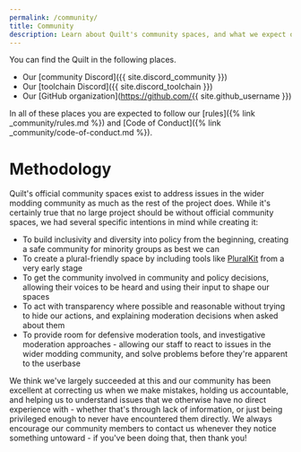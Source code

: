 ```yaml
---
permalink: /community/
title: Community
description: Learn about Quilt's community spaces, and what we expect of our users.
---
```


You can find the Quilt in the following places.

- Our [community Discord]({{ site.discord_community }})
- Our [toolchain Discord]({{ site.discord_toolchain }})
- Our [GitHub organization](https://github.com/{{ site.github_username }})

In all of these places you are expected to follow our [rules]({% link _community/rules.md %})
and [Code of Conduct]({% link _community/code-of-conduct.md %}).

# Methodology

Quilt's official community spaces exist to address issues in the wider modding community as much as the rest of the 
project does. While it's certainly true that no large project should be without official community spaces, we had 
several specific intentions in mind while creating it:

* To build inclusivity and diversity into policy from the beginning, creating a safe community for minority groups as
  best we can
* To create a plural-friendly space by including tools like [PluralKit](/community/pluralkit) from a very early stage
* To get the community involved in community and policy decisions, allowing their voices to be heard and using their
  input to shape our spaces
* To act with transparency where possible and reasonable without trying to hide our actions, and explaining moderation
  decisions when asked about them
* To provide room for defensive moderation tools, and investigative moderation approaches - allowing our staff to react
  to issues in the wider modding community, and solve problems before they're apparent to the userbase

We think we've largely succeeded at this and our community has been excellent at correcting us when we make mistakes,
holding us accountable, and helping us to understand issues that we otherwise have no direct experience with - whether
that's through lack of information, or just being privileged enough to never have encountered them directly. We always
encourage our community members to contact us whenever they notice something untoward - if you've been doing that, then
thank you!
